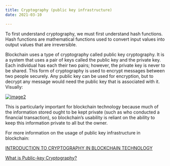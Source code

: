 ```yaml
---
title: Cryptography (public key infrastructure)
date: 2021-03-10

---
```


To first understand cryptography, we must first understand hash functions.  Hash functions are mathematical functions used to convert input values into output values that are irreversible.  
<!-- more -->
Blockchain uses a type of cryptography called public key cryptography.  It is a system that uses a pair of keys called the public key and the private key.  Each individual has each their two pairs; however, the private key is never to be shared.  This form of cryptography is used to encrypt messages between two people securely.  Any public key can be used for encryption, but to decrypt any message would need the public key that is associated with it.  Visually:



<a href="https://imgbb.com/"><img src="https://i.ibb.co/hVqKg6v/image2.png" alt="image2" border="0"></a>

This is particularly important for blockchain technology because much of the information stored ought to be kept private (such as who conducted a financial transaction), so blockchain’s usability is reliant on the ability to keep this information private to all but the owner.  

For more information on the usage of public key infrastructure in blockchain:

[INTRODUCTION TO CRYPTOGRAPHY IN BLOCKCHAIN TECHNOLOGY](https://crushcrypto.com/cryptography-in-blockchain/)

[What is Public-key Cryptography?](https://www.globalsign.com/en/ssl-information-center/what-is-public-key-cryptography)